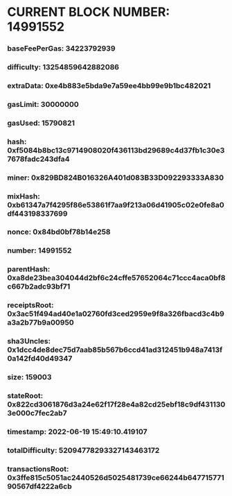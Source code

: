# CURRENT BLOCK NUMBER: 14991552

### baseFeePerGas: 34223792939
### difficulty: 13254859642882086
### extraData: 0xe4b883e5bda9e7a59ee4bb99e9b1bc482021
### gasLimit: 30000000
### gasUsed: 15790821
### hash: 0xf5084b8bc13c9714908020f436113bd29689c4d37fb1c30e37678fadc243dfa4
### miner: 0x829BD824B016326A401d083B33D092293333A830
### mixHash: 0xb61347a7f4295f86e53861f7aa9f213a06d41905c02e0fe8a0df443198337699
### nonce: 0x84bd0bf78b14e258
### number: 14991552
### parentHash: 0xa8de23bea304044d2bf6c24cffe57652064c71ccc4aca0bf8c667b2adc93bf71
### receiptsRoot: 0x3ac51f494ad40e1a02760fd3ced2959e9f8a326fbacd3c4b9a3a2b77b9a00950
### sha3Uncles: 0x1dcc4de8dec75d7aab85b567b6ccd41ad312451b948a7413f0a142fd40d49347
### size: 159003
### stateRoot: 0x822cd3061876d3a24e62f17f28e4a82cd25ebf18c9df4311303e000c7fec2ab7
### timestamp: 2022-06-19 15:49:10.419107
### totalDifficulty: 52094778293327143463172
### transactionsRoot: 0x3ffe815c5051ac2440526d5025481739ce66244b64771577190567df4222a6cb
